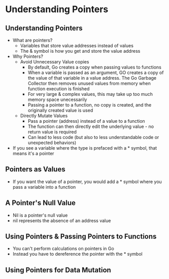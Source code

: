 # Understanding Pointers

## Understanding Pointers

- What are pointers?
  - Variables that store value addresses instead of values
  - The & symbol is how you get and store the value address
- Why Pointers?
  - Avoid Unnecessary Value copies
    - By default, Go creates a copy when passing values to functions
    - When a variable is passed as an argument, GO creates a copy of the value of that variable in a value address. The Go Garbage Collector then removes unused values from memory when function execution is finished
    - For very large & complex values, this may take up too much memory space unecessarily
    - Passing a pointer to a function, no copy is created, and the originally created value is used
  - Directly Mutate Values
    - Pass a pointer (address) instead of a value to a function
    - The function can then directly edit the underlying value - no return value is required
    - Can lead to less code (but also to less understandable code or unexpected behaviors)
- If you see a variable where the type is prefaced with a \* symbol, that means it's a pointer

## Pointers as Values

- If you want the value of a pointer, you would add a \* symbol where you pass a variable into a function

## A Pointer's Null Value

- Nil is a pointer's null value
- nil represents the absence of an address value

## Using Pointers & Passing Pointers to Functions

- You can't perform calculations on pointers in Go
- Instead you have to dereference the pointer with the \* symbol

## Using Pointers for Data Mutation
